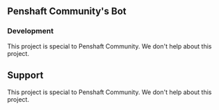 ## Penshaft Community's Bot

### Development 

This project is special to Penshaft Community. We don't help about this project. 

## Support 

This project is special to Penshaft Community. We don't help about this project. 

